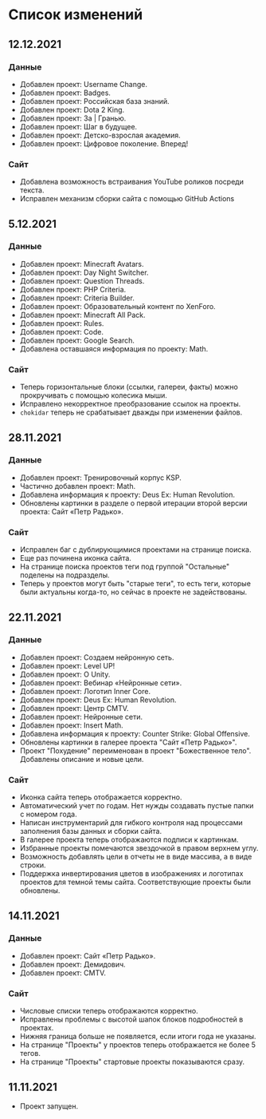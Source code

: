 # Список изменений

## 12.12.2021

### Данные

- Добавлен проект: Username Change.
- Добавлен проект: Badges.
- Добавлен проект: Российская база знаний.
- Добавлен проект: Dota 2 King.
- Добавлен проект: За | Гранью.
- Добавлен проект: Шаг в будущее.
- Добавлен проект: Детско-взрослая академия.
- Добавлен проект: Цифровое поколение. Вперед!

### Сайт

- Добавлена возможность встраивания YouTube роликов посреди текста.
- Исправлен механизм сборки сайта с помощью GitHub Actions

## 5.12.2021

### Данные

- Добавлен проект: Minecraft Avatars.
- Добавлен проект: Day Night Switcher.
- Добавлен проект: Question Threads.
- Добавлен проект: PHP Criteria.
- Добавлен проект: Criteria Builder.
- Добавлен проект: Образовательный контент по XenForo.
- Добавлен проект: Minecraft All Pack.
- Добавлен проект: Rules.
- Добавлен проект: Code.
- Добавлен проект: Google Search.
- Добавлена оставшаяся информация по проекту: Math.

### Сайт

- Теперь горизонтальные блоки (ссылки, галереи, факты) можно прокручивать с помощью колесика мыши.
- Исправлено некорректное преобразование ссылок на проекты.
- `chokidar` теперь не срабатывает дважды при изменении файлов.

## 28.11.2021

### Данные

- Добавлен проект: Тренировочный корпус KSP.
- Частично добавлен проект: Math.
- Добавлена информация к проекту: Deus Ex: Human Revolution.
- Обновлены картинки в разделе о первой итерации второй версии проекта: Сайт «Петр Радько».

### Сайт

- Исправлен баг с дублирующимися проектами на странице поиска.
- Еще раз починена иконка сайта.
- На странице поиска проектов теги под группой "Остальные" поделены на подразделы.
- Теперь у проектов могут быть "старые теги", то есть теги, которые были актуальны когда-то, но сейчас в проекте не задействованы.

## 22.11.2021

### Данные

- Добавлен проект: Создаем нейронную сеть.
- Добавлен проект: Level UP!
- Добавлен проект: О Unity.
- Добавлен проект: Вебинар «Нейронные сети».
- Добавлен проект: Логотип Inner Core.
- Добавлен проект: Deus Ex: Human Revolution.
- Добавлен проект: Центр CMTV.
- Добавлен проект: Нейронные сети.
- Добавлен проект: Insert Math.
- Добавлена информация к проекту: Counter Strike: Global Offensive.
- Обновлены картинки в галерее проекта "Сайт «Петр Радько»".
- Проект "Похудение" переименован в проект "Божественное тело". Добавлены описание и новые цели.

### Сайт

- Иконка сайта теперь отображается корректно.
- Автоматический учет по годам. Нет нужды создавать пустые папки с номером года.
- Написан инструментарий для гибкого контроля над процессами заполнения базы данных и сборки сайта.
- В галерее проекта теперь отображаются подписи к картинкам.
- Избранные проекты помечаются звездочкой в правом верхнем углу.
- Возможность добавлять цели в отчеты не в виде массива, а в виде строки.
- Поддержка инвертирования цветов в изображениях и логотипах проектов для темной темы сайта. Соответствующие проекты были обновлены.

## 14.11.2021

### Данные

- Добавлен проект: Сайт «Петр Радько».
- Добавлен проект: Демидович.
- Добавлен проект: CMTV.

### Сайт

- Числовые списки теперь отображаются корректно.
- Исправлены проблемы с высотой шапок блоков подробностей в проектах.
- Нижняя граница больше не появляется, если итоги года не указаны.
- На странице "Проекты" у проектов теперь отображается не более 5 тегов.
- На странице "Проекты" стартовые проекты показываются сразу.

## 11.11.2021

- Проект запущен.